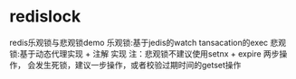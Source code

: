 # redislock
redis乐观锁与悲观锁demo
乐观锁:基于jedis的watch tansacation的exec 
悲观锁:基于动态代理实现 + 注解 实现 注：悲观锁不建议使用setnx + expire 两步操作，
会发生死锁，建议一步操作，或者校验过期时间的getset操作
